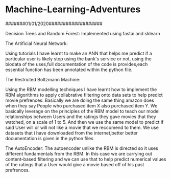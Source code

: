 # Machine-Learning-Adventures

#######01/01/2020###################


Decision Trees and Random Forest:
	Implemented using fastai and sklearn


The Artificial Neural Network:

Using tutorials I have learnt to make an ANN that helps me predict if a particular user is likely stop using the bank's service or not, using the biodata of the uses,full documentation of the code is provides,each essential function has been annotated within the python file.


The Restricted Boltzmann Machine:

Using the RBM modelling techniques I have learnt how to implement the RBM algorithms to apply collabrative filtering onto data sets to help predict movie prefrences:
  Basically we are doing the same thing amazon does when they say People who purchased item X also purchased item Y.
  We basically leverage on the principles of the RBM model to teach our model relationships between Users and the ratings
  they gave movies that they watched, on a scale of 1 to 5. And then we use the same model to predict if said User will or 
  will not like a movie that we reccomend to them. We use datasets that i have downloaded from the internet,better
  better documentation is given in the python files
  
The AutoEncoder:
  The autoencoder unlike the RBM is directed so it uses different fundamentals from the RBM. In this case we are carrying out content-based filtering and  we can use that to help predict numerical values of the ratings that a User would 
  give a movie based off of his past prefrences.



